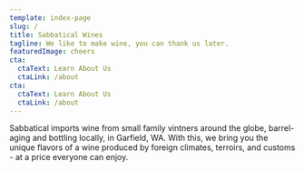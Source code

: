 ```yaml
---
template: index-page
slug: /
title: Sabbatical Wines
tagline: We like to make wine, you can thank us later.
featuredImage: cheers
cta:
  ctaText: Learn About Us
  ctaLink: /about
cta:
  ctaText: Learn About Us
  ctaLink: /about
---
```

Sabbatical imports wine from small family vintners around the globe, barrel-aging and bottling locally, in Garfield, WA.  With this, we bring you the unique flavors of a wine produced by foreign climates, terroirs, and customs - at a price everyone can enjoy.